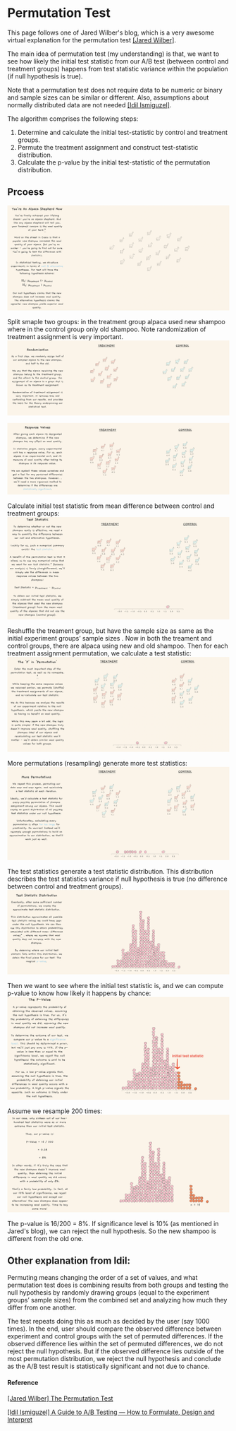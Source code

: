 
# Permutation Test

This page follows one of Jared Wilber's blog, which is a very awesome virtual explanation for the permutation test [[Jared Wilber]][The Permutation Test]. 

The main idea of permutation test (my understanding) is that, we want to see how likely the initial test statistic from our A/B test (between control and treatment groups) happens from test statistic variance within the population (if null hypothesis is true).

Note that a permutation test does not require data to be numeric or binary and sample sizes can be similar or different. Also, assumptions about normally distributed data are not needed [[Idil Ismiguzel]][A Guide to A/B Testing — How to Formulate, Design and Interpret].

The algorithm comprises the following steps:

1. Determine and calculate the initial test-statistic by control and treatment groups.
2. Permute the treatment assignment and construct test-statistic distribution.
3. Calculate the p-value by the initial test-statistic of the permutation distribution.


## Prcoess

![](images/example_p1.png)

Split smaple two groups: in the treatment group alpaca used new shampoo where in the control group only old shampoo. Note randomization of treatment assignment is very important.
![](images/example_p2.png)

![](images/example_p3.png)

Calculate initial test statistic from mean difference between control and treatment groups:
![](images/example_p4.png)

Reshuffle the treament group, but have the sample size as same as the initial experiment groups’ sample sizes . Now in both the treament and control groups, there are alpaca using new and old shampoo. Then for each treatment assignment permutation, we calculate a test statistic:
![](images/example_p5.png)

More permutations (resampling) generate more test statistics:
![](images/example_p6.png)

The test statistics generate a test statistic distribution. This distribution describes the test statistics variance if null hypothesis is true (no difference between control and treatment groups).
![](images/example_p7.png)

Then we want to see where the initial test statistic is, and we can compute p-value to know how likely it happens by chance:
![](images/example_p8.png)

Assume we resample 200 times:
![](images/example_p9.png)

The p-value is 16/200 = 8%. If significance level is 10% (as mentioned in Jared's blog), we can reject the null hypothesis. So the new shampoo is different from the old one.



## Other explanation from Idil: 

Permuting means changing the order of a set of values, and what permutation test does is combining results from both groups and testing the null hypothesis by randomly drawing groups (equal to the experiment groups’ sample sizes) from the combined set and analyzing how much they differ from one another.

The test repeats doing this as much as decided by the user (say 1000 times). In the end, user should compare the observed difference between experiment and control groups with the set of permuted differences. If the observed difference lies within the set of permuted differences, we do not reject the null hypothesis. But if the observed difference lies outside of the most permutation distribution, we reject the null hypothesis and conclude as the A/B test result is statistically significant and not due to chance.


#### Reference

[The Permutation Test]: https://www.jwilber.me/permutationtest/
[[Jared Wilber] The Permutation Test](https://www.jwilber.me/permutationtest/)

[A Guide to A/B Testing — How to Formulate, Design and Interpret]: https://towardsdatascience.com/a-guide-to-a-b-testing-how-to-formulate-design-and-interpret-f820cc62e21a
[[Idil Ismiguzel] A Guide to A/B Testing — How to Formulate, Design and Interpret](https://towardsdatascience.com/a-guide-to-a-b-testing-how-to-formulate-design-and-interpret-f820cc62e21a)
